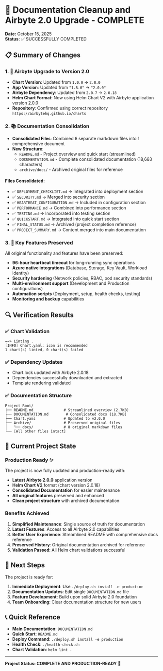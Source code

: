 # 🎉 Documentation Cleanup and Airbyte 2.0 Upgrade - COMPLETE

**Date:** October 15, 2025  
**Status:** ✅ SUCCESSFULLY COMPLETED

## 📋 Summary of Changes

### 1. 🚀 Airbyte Upgrade to Version 2.0
- **Chart Version**: Updated from `1.0.0` → `2.0.0`
- **App Version**: Updated from `"1.8.0"` → `"2.0.0"`
- **Airbyte Dependency**: Updated from `2.0.7` → `2.0.18`
- **Helm Chart Format**: Now using Helm Chart V2 with Airbyte application version 2.0.0
- **Repository**: Confirmed using correct repository `https://airbytehq.github.io/charts`

### 2. 📚 Documentation Consolidation
- **Consolidated Files**: Combined 8 separate markdown files into 1 comprehensive document
- **New Structure**:
  - `README.md` - Project overview and quick start (streamlined)
  - `DOCUMENTATION.md` - Complete consolidated documentation (18,663 characters)
  - `archive/docs/` - Archived original files for reference

#### Files Consolidated:
- ✅ `DEPLOYMENT_CHECKLIST.md` → Integrated into deployment section
- ✅ `SECURITY.md` → Merged into security section  
- ✅ `HEARTBEAT_CONFIGURATION.md` → Included in configuration section
- ✅ `PERFORMANCE.md` → Combined into performance section
- ✅ `TESTING.md` → Incorporated into testing section
- ✅ `QUICKSTART.md` → Integrated into quick start section
- ✅ `FINAL_STATUS.md` → Archived (project completion reference)
- ✅ `PROJECT_SUMMARY.md` → Content merged into main documentation

### 3. 🎯 Key Features Preserved
All original functionality and features have been preserved:
- **96-hour heartbeat timeout** for long-running sync operations
- **Azure native integrations** (Database, Storage, Key Vault, Workload Identity)
- **Security hardening** (Network policies, RBAC, pod security standards)
- **Multi-environment support** (Development and Production configurations)
- **Automation scripts** (Deployment, setup, health checks, testing)
- **Monitoring and backup** capabilities

## 🔍 Verification Results

### ✅ Chart Validation
```
==> Linting .
[INFO] Chart.yaml: icon is recommended
1 chart(s) linted, 0 chart(s) failed
```

### ✅ Dependency Updates
- Chart.lock updated with Airbyte 2.0.18
- Dependencies successfully downloaded and extracted
- Template rendering validated

### ✅ Documentation Structure
```
Project Root/
├── README.md              # Streamlined overview (2.7KB)
├── DOCUMENTATION.md        # Consolidated docs (18.7KB)
├── Chart.yaml             # Updated to v2.0.0
├── Archive/               # Preserved original files
│   └── docs/              # 8 original markdown files
└── [All other files intact]
```

## 🚀 Current Project State

### **Production Ready** ✨
The project is now fully updated and production-ready with:
- **Latest Airbyte 2.0.0** application version
- **Helm Chart V2** format (chart version 2.0.18)
- **Consolidated Documentation** for easier maintenance
- **All original features** preserved and enhanced
- **Clean project structure** with archived documentation

### **Benefits Achieved**
1. **Simplified Maintenance**: Single source of truth for documentation
2. **Latest Features**: Access to all Airbyte 2.0 capabilities
3. **Better User Experience**: Streamlined README with comprehensive docs reference
4. **Preserved History**: Original documentation archived for reference
5. **Validation Passed**: All Helm chart validations successful

## 🎯 Next Steps

The project is ready for:
1. **Immediate Deployment**: Use `./deploy.sh install -e production`
2. **Documentation Updates**: Edit single `DOCUMENTATION.md` file
3. **Feature Development**: Build upon solid Airbyte 2.0 foundation
4. **Team Onboarding**: Clear documentation structure for new users

## 📞 Quick Reference

- **Main Documentation**: `DOCUMENTATION.md`
- **Quick Start**: `README.md`  
- **Deploy Command**: `./deploy.sh install -e production`
- **Health Check**: `./health-check.sh`
- **Chart Validation**: `helm lint .`

---

**Project Status: COMPLETE AND PRODUCTION-READY** 🎉
